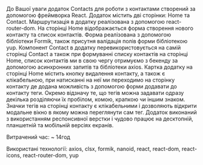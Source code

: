 До Вашої уваги додаток Contacts для роботи з контактами створений за допомогою фреймворка React. Додаток містить дві сторінки:  Home та Соntact. Маршрутизація в додатку реалізована з допомогою react-router-dom. На сторінці Home відображається форма створення нового контакту та список контактів. Форма реалізована з допомогою бібліотеки Formik, також присутня валідація полів форми бібліотекою yup. Компонент Contact в додатку перевикористовується на самій сторінці Contact а також при формуванні списку контактів на сторінці  Home, список контактів ми в свою чергу отримуємо з бекенду за допомогою асинхронних запитів та бібліотеки axios. Картка додатку на сторінці Home містить кнопку видалення контакту, а також є клікабельною, при натисканні на неї ми переходимо на сторінку контакту де додана можливість з допомогою форми додавати до контакту теги. Окремо відзначу те, що тегів можна задавати одразу декілька розділяючи їх пробілом, комою, крапкою чи іншим знаком. Значки тегів на сторінці контакту є клікабельними і дозволяють відкрити модальне вікно в якому можна переглянути сам тег. Додаток виконаний з використанням респонсивної верстки і чудово працює на десктопній, планшетній та мобільній версіях екранів.

Витрачений час: ~  14год

Використані технології:
    axios,
    clsx,
    formik,
    nanoid,
    react,
    react-dom,
    react-icons,
    react-router-dom,
    yup

